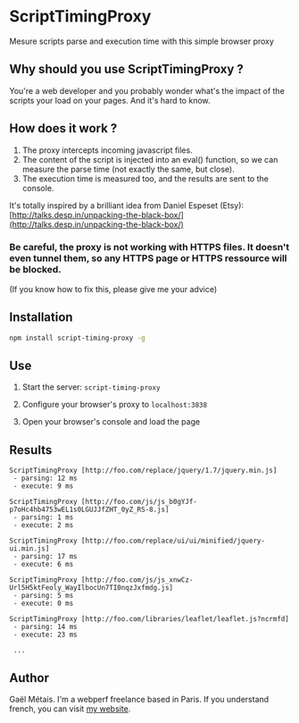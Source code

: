 # ScriptTimingProxy

Mesure scripts parse and execution time with this simple browser proxy


## Why should you use ScriptTimingProxy ?

You're a web developer and you probably wonder what's the impact of the scripts your load on your pages.
And it's hard to know.


## How does it work ?

1. The proxy intercepts incoming javascript files.
2. The content of the script is injected into an eval() function, so we can measure the parse time (not exactly the same, but close).
3. The execution time is measured too, and the results are sent to the console.

It's totally inspired by a brilliant idea from Daniel Espeset (Etsy): [http://talks.desp.in/unpacking-the-black-box/](http://talks.desp.in/unpacking-the-black-box/)


### Be careful, the proxy is not working with HTTPS files. It doesn't even tunnel them, so any HTTPS page or HTTPS ressource will be blocked.

(If you know how to fix this, please give me your advice)


## Installation

```bash
npm install script-timing-proxy -g
```

## Use

1. Start the server: `script-timing-proxy`

2. Configure your browser's proxy to `localhost:3838`

3. Open your browser's console and load the page


## Results

```
ScriptTimingProxy [http://foo.com/replace/jquery/1.7/jquery.min.js]
 - parsing: 12 ms
 - execute: 9 ms

ScriptTimingProxy [http://foo.com/js/js_b0gYJf-p7oHc4hb4753wEL1s0LGUJJfZHT_0yZ_RS-8.js]
 - parsing: 1 ms
 - execute: 2 ms

ScriptTimingProxy [http://foo.com/replace/ui/ui/minified/jquery-ui.min.js]
 - parsing: 17 ms
 - execute: 6 ms

ScriptTimingProxy [http://foo.com/js/js_xnwCz-Url5H5ktFeoly_WayIlbocUn7TI0nqzJxfmdg.js]
 - parsing: 5 ms
 - execute: 0 ms

ScriptTimingProxy [http://foo.com/libraries/leaflet/leaflet.js?ncrmfd]
 - parsing: 14 ms
 - execute: 23 ms

 ...
 ```


## Author
Gaël Métais. I'm a webperf freelance based in Paris. If you understand french, you can visit [my website](http://www.gaelmetais.com).
